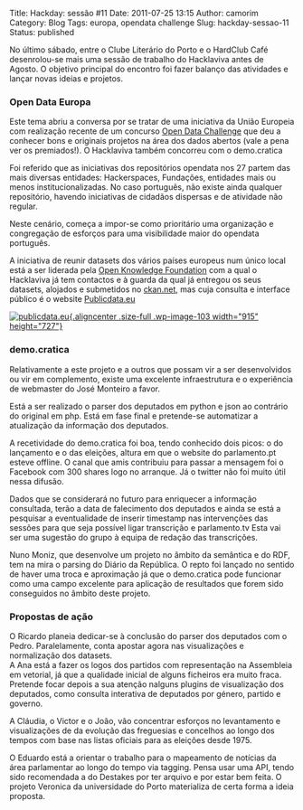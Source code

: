 Title: Hackday: sessão #11
Date: 2011-07-25 13:15
Author: camorim
Category: Blog
Tags: europa, opendata challenge
Slug: hackday-sessao-11
Status: published

No último sábado, entre o Clube Literário do Porto e o HardClub Café desenrolou-se mais uma sessão de trabalho do Hacklaviva antes de Agosto. O objetivo principal do encontro foi fazer balanço das atividades e lançar novas ideias e projetos.

### Open Data Europa

Este tema abriu a conversa por se tratar de uma iniciativa da União Europeia com realização recente de um concurso [Open Data Challenge](http://opendatachallenge.org "Open data challenge") que deu a conhecer bons e originais projetos na área dos dados abertos (vale a pena ver os premiados!). O Hacklaviva também concorreu com o demo.cratica

Foi referido que as iniciativas dos repositórios opendata nos 27 partem das mais diversas entidades: Hackerspaces, Fundações, entidades mais ou menos institucionalizadas. No caso português, não existe ainda qualquer repositório, havendo iniciativas de cidadãos dispersas e de atividade não regular.

Neste cenário, começa a impor-se como prioritário uma organização e congregação de esforços para uma visibilidade maior do opendata português.

A iniciativa de reunir datasets dos vários países europeus num único local está a ser liderada pela [Open Knowledge Foundation](http://okfn.org/ "Open Knlowledge Foundation") com a qual o Hacklaviva já tem contactos e à guarda da qual já entregou os seus datasets, alojados e submetidos no [ckan.net](http://ckan.net "Ckan"), mas cuja consulta e interface público é o website [Publicdata.eu](http://publicdata.eu "PublicData Europe")

[![publicdata.eu](http://www.transparenciahackday.org/wp-content/uploads/2011/07/publicdataeu.png "publicdata.eu"){.aligncenter .size-full .wp-image-103 width="915" height="727"}](http://www.transparenciahackday.org/wp-content/uploads/2011/07/publicdataeu.png)

### demo.cratica

Relativamente a este projeto e a outros que possam vir a ser desenvolvidos ou vir em complemento, existe uma excelente infraestrutura e o experiência de webmaster do José Monteiro a favor.

Está a ser realizado o parser dos deputados em python e json ao contrário do original em php. Está em fase final e pretende-se automatizar a atualização da informação dos deputados.

A recetividade do demo.cratica foi boa, tendo conhecido dois picos: o do lançamento e o das eleições, altura em que o website do parlamento.pt esteve offline. O canal que amis contribuiu para passar a mensagem foi o Facebook com 300 shares logo no arranque. Já o twitter não foi muito útil nessa difusão.

Dados que se considerará no futuro para enriquecer a informação consultada, terão a data de falecimento dos deputados e ainda se está a pesquisar a eventualidade de inserir timestamp nas intervenções das sessões para que seja possível ligar transcrição e parlamento.tv Esta vai ser uma sugestão do grupo à equipa de redação das transcrições.

Nuno Moniz, que desenvolve um projeto no âmbito da semântica e do RDF, tem na mira o parsing do Diário da República. O repto foi lançado no sentido de haver uma troca e aproximação já que o demo.cratica pode funcionar como uma campo excelente para aplicação de resultados que forem sido conseguidos no âmbito deste projeto.

### Propostas de ação

O Ricardo planeia dedicar-se à conclusão do parser dos deputados com o Pedro. Paralelamente, conta apostar agora nas visualizações e normalização dos datasets.  
A Ana está a fazer os logos dos partidos com representação na Assembleia em vetorial, já que a qualidade inicial de alguns ficheiros era muito fraca. Pretende focar depois a sua atenção nalguns plugins de visualização dos deputados, como consulta interativa de deputados por género, partido e governo.

A Cláudia, o Victor e o João, vão concentrar esforços no levantamento e visualizações de da evolução das freguesias e concelhos ao longo dos tempos com base nas listas oficiais para as eleições desde 1975.

O Eduardo está a orientar o trabalho para o mapeamento de notícias da área parlamentar ao longo do tempo via tagging. Pensa usar uma API, tendo sido recomendada a do Destakes por ter arquivo e por estar bem feita. O projeto Veronica da universidade do Porto materializa de certa forma a ideia proposta.
